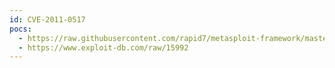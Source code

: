 ```yaml
---
id: CVE-2011-0517
pocs:
  - https://raw.githubusercontent.com/rapid7/metasploit-framework/master/modules/exploits/windows/scada/winlog_runtime.rb
  - https://www.exploit-db.com/raw/15992
---
```

